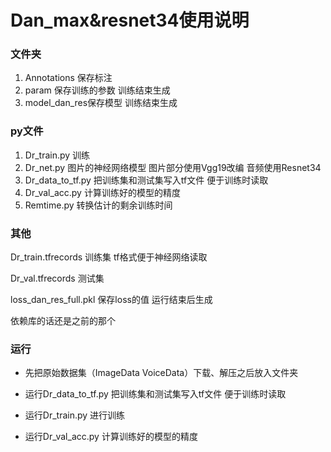 # Dan_max&resnet34使用说明



### 文件夹

1. Annotations 保存标注
2. param  保存训练的参数 训练结束生成 
3. model_dan_res保存模型 训练结束生成

### py文件

1. Dr_train.py 训练
2. Dr_net.py  图片的神经网络模型  图片部分使用Vgg19改编 音频使用Resnet34
3. Dr_data_to_tf.py 把训练集和测试集写入tf文件 便于训练时读取
4. Dr_val_acc.py  计算训练好的模型的精度
5. Remtime.py 转换估计的剩余训练时间



### 其他

Dr_train.tfrecords 训练集 tf格式便于神经网络读取

Dr_val.tfrecords 测试集 

loss_dan_res_full.pkl  保存loss的值 运行结束后生成

依赖库的话还是之前的那个



### 运行

- 先把原始数据集（ImageData VoiceData）下载、解压之后放入文件夹 

- 运行Dr_data_to_tf.py 把训练集和测试集写入tf文件 便于训练时读取  

- 运行Dr_train.py  进行训练   

- 运行Dr_val_acc.py  计算训练好的模型的精度  


















